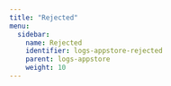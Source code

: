 ```yaml
---
title: "Rejected"
menu:
  sidebar:
    name: Rejected
    identifier: logs-appstore-rejected
    parent: logs-appstore
    weight: 10
---
```

